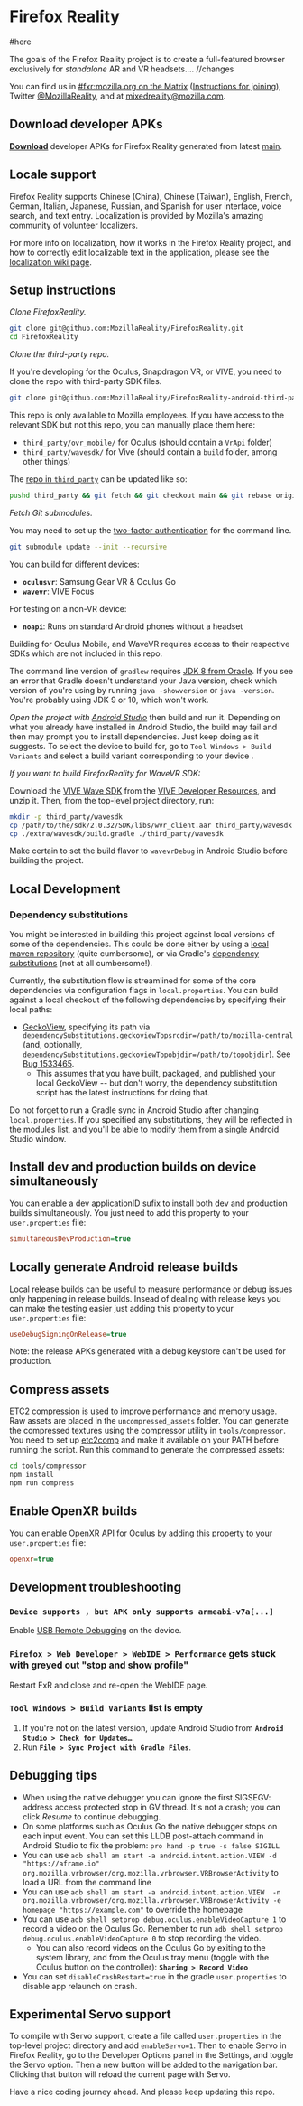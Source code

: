 # Firefox Reality
#here

The goals of the Firefox Reality project is to create a full-featured browser exclusively for *standalone* AR and VR headsets.... //changes

You can find us in [#fxr:mozilla.org on the Matrix](https://chat.mozilla.org/#/room/#fxr:mozilla.org) ([Instructions for joining](https://wiki.mozilla.org/Matrix)), Twitter [@MozillaReality](https://twitter.com/mozillareality), and at [mixedreality@mozilla.com](mailto:mixedreality@mozilla.com).

## Download developer APKs

**[Download](https://community-tc.services.mozilla.com/tasks/index/project.firefoxreality/main)** developer APKs for Firefox Reality generated from latest [main](https://github.com/MozillaReality/FirefoxReality/commits/main).

## Locale support

Firefox Reality supports Chinese (China), Chinese (Taiwan), English, French, German, Italian, Japanese, Russian, and Spanish for user interface, voice search, and text entry. Localization is provided by Mozilla's amazing community of volunteer localizers.

For more info on localization, how it works in the Firefox Reality project, and how to correctly edit localizable text in the application, please see the [localization wiki page](https://github.com/MozillaReality/FirefoxReality/wiki/Localization).

## Setup instructions

*Clone FirefoxReality.*

```bash
git clone git@github.com:MozillaReality/FirefoxReality.git
cd FirefoxReality
```

*Clone the third-party repo.*

If you're developing for the Oculus, Snapdragon VR, or VIVE, you need to clone the repo with third-party SDK files.

```bash
git clone git@github.com:MozillaReality/FirefoxReality-android-third-party.git third_party
```

This repo is only available to Mozilla employees. If you have access to the relevant SDK but not this repo, you can manually place them here:

 - `third_party/ovr_mobile/` for Oculus (should contain a `VrApi` folder)
 - `third_party/wavesdk/` for Vive (should contain a `build` folder, among other things)

The [repo in `third_party`](https://github.com/MozillaReality/FirefoxReality-android-third-party) can be updated like so:

```bash
pushd third_party && git fetch && git checkout main && git rebase origin/main && popd
```

*Fetch Git submodules.*

You may need to set up the [two-factor authentication](https://blog.github.com/2013-09-03-two-factor-authentication/#how-does-it-work-for-command-line-git) for the command line.

```bash
git submodule update --init --recursive
```

You can build for different devices:

- **`oculusvr`**: Samsung Gear VR & Oculus Go
- **`wavevr`**: VIVE Focus

For testing on a non-VR device:

- **`noapi`**: Runs on standard Android phones without a headset

Building for Oculus Mobile, and WaveVR requires access to their respective SDKs which are not included in this repo.

The command line version of `gradlew` requires [JDK 8 from Oracle](http://www.oracle.com/technetwork/java/javase/downloads/jdk8-downloads-2133151.html). If you see an error that Gradle doesn't understand your Java version, check which version of you're using by running `java -showversion` or `java -version`. You're probably using JDK 9 or 10, which won't work.

*Open the project with [Android Studio](https://developer.android.com/studio/index.html)* then build and run it. Depending on what you already have installed in Android Studio, the build may fail and then may prompt you to install dependencies. Just keep doing as it suggests. To select the device to build for, go to `Tool Windows > Build Variants` and select a build variant corresponding to your device .

*If you want to build FirefoxReality for WaveVR SDK:*

Download the [VIVE Wave SDK](https://developer.vive.com/resources/knowledgebase/wave-sdk/) from the [VIVE Developer Resources](https://vivedeveloper.com/), and unzip it. Then, from the top-level project directory, run:

```bash
mkdir -p third_party/wavesdk
cp /path/to/the/sdk/2.0.32/SDK/libs/wvr_client.aar third_party/wavesdk
cp ./extra/wavesdk/build.gradle ./third_party/wavesdk
```

Make certain to set the build flavor to `wavevrDebug` in Android Studio before building the project.

## Local Development

### Dependency substitutions

You might be interested in building this project against local versions of some of the dependencies.
This could be done either by using a [local maven repository](https://mozilla-mobile.github.io/android-components/contributing/testing-components-inside-app) (quite cumbersome), or via Gradle's [dependency substitutions](https://docs.gradle.org/current/userguide/customizing_dependency_resolution_behavior.html) (not at all cumbersome!).

Currently, the substitution flow is streamlined for some of the core dependencies via configuration flags in `local.properties`. You can build against a local checkout of the following dependencies by specifying their local paths:
- [GeckoView](https://hg.mozilla.org/mozilla-central), specifying its path via `dependencySubstitutions.geckoviewTopsrcdir=/path/to/mozilla-central` (and, optionally, `dependencySubstitutions.geckoviewTopobjdir=/path/to/topobjdir`). See [Bug 1533465](https://bugzilla.mozilla.org/show_bug.cgi?id=1533465).
  - This assumes that you have built, packaged, and published your local GeckoView -- but don't worry, the dependency substitution script has the latest instructions for doing that.

Do not forget to run a Gradle sync in Android Studio after changing `local.properties`. If you specified any substitutions, they will be reflected in the modules list, and you'll be able to modify them from a single Android Studio window.


## Install dev and production builds on device simultaneously

You can enable a dev applicationID sufix to install both dev and production builds simultaneously. You just need to add this property to your `user.properties` file:

```ini
simultaneousDevProduction=true
```
## Locally generate Android release builds

Local release builds can be useful to measure performance or debug issues only happening in release builds. Insead of dealing with release keys you can make the testing easier just adding this property to your `user.properties` file:

```ini
useDebugSigningOnRelease=true
```

Note: the release APKs generated with a debug keystore can't be used for production.

## Compress assets

ETC2 compression is used to improve performance and memory usage. Raw assets are placed in the `uncompressed_assets` folder. You can generate the compressed textures using the compressor utility in `tools/compressor`. You need to set up [etc2comp](https://github.com/google/etc2comp) and make it available on your PATH before running the script. Run this command to generate the compressed assets:

```bash
cd tools/compressor
npm install
npm run compress
```

## Enable OpenXR builds
You can enable OpenXR API for Oculus by adding this property to your `user.properties` file:

```ini
openxr=true
```

## Development troubleshooting

### `Device supports , but APK only supports armeabi-v7a[...]`

Enable [USB Remote Debugging](https://github.com/MozillaReality/FirefoxReality/wiki/Developer-Info#remote-debugging) on the device.

### **`Firefox > Web Developer > WebIDE > Performance`** gets stuck with greyed out "stop and show profile"

Restart FxR and close and re-open the WebIDE page.

### **`Tool Windows > Build Variants`** list is empty

1. If you're not on the latest version, update Android Studio from **`Android Studio > Check for Updates…`**.
2. Run **`File > Sync Project with Gradle Files`**.

## Debugging tips

- When using the native debugger you can ignore the first SIGSEGV: address access protected stop in GV thread. It's not a crash; you can click *Resume* to continue debugging.
- On some platforms such as Oculus Go the native debugger stops on each input event. You can set this LLDB post-attach command in Android Studio to fix the problem: `pro hand -p true -s false SIGILL`
- You can use `adb shell am start -a android.intent.action.VIEW -d "https://aframe.io" org.mozilla.vrbrowser/org.mozilla.vrbrowser.VRBrowserActivity` to load a URL from the command line
- You can use `adb shell am start -a android.intent.action.VIEW  -n org.mozilla.vrbrowser/org.mozilla.vrbrowser.VRBrowserActivity -e homepage "https://example.com"` to override the homepage
- You can use `adb shell setprop debug.oculus.enableVideoCapture 1` to record a video on the Oculus Go. Remember to run `adb shell setprop debug.oculus.enableVideoCapture 0` to stop recording the video.
    - You can also record videos on the Oculus Go by exiting to the system library, and from the Oculus tray menu (toggle with the Oculus button on the controller): **`Sharing > Record Video`**
- You can set `disableCrashRestart=true` in the gradle `user.properties` to disable app relaunch on crash.

## Experimental Servo support

To compile with Servo support, create a file called `user.properties` in the top-level project directory and add `enableServo=1`. Then to enable Servo in Firefox Reality, go to the Developer Options panel in the Settings, and toggle the Servo option. Then a new button will be added to the navigation bar. Clicking that button will reload the current page with Servo.

Have a nice coding journey ahead.
And please keep updating this repo.
